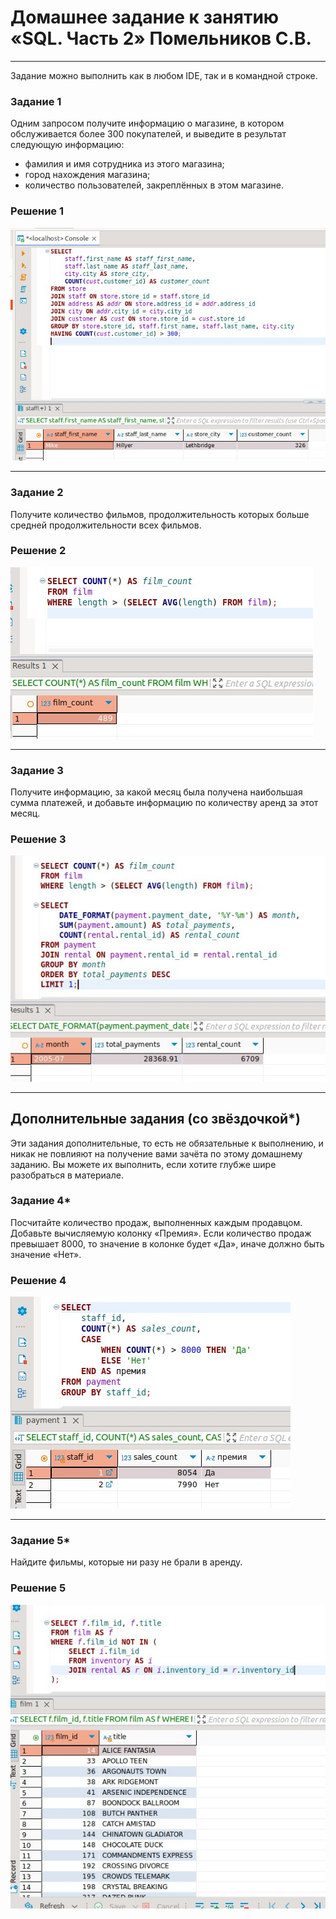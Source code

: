 # Домашнее задание к занятию «SQL. Часть 2» Помельников С.В.

---

Задание можно выполнить как в любом IDE, так и в командной строке.

### Задание 1

Одним запросом получите информацию о магазине, в котором обслуживается более 300 покупателей, и выведите в результат следующую информацию: 
- фамилия и имя сотрудника из этого магазина;
- город нахождения магазина;
- количество пользователей, закреплённых в этом магазине.

### Решение 1

![12-4-1](img/12-4-1.jpg)

---

### Задание 2

Получите количество фильмов, продолжительность которых больше средней продолжительности всех фильмов.

### Решение 2

![12-4-2](img/12-4-2.jpg)

---

### Задание 3

Получите информацию, за какой месяц была получена наибольшая сумма платежей, и добавьте информацию по количеству аренд за этот месяц.

### Решение 3

![12-4-3](img/12-4-3.jpg)

---

## Дополнительные задания (со звёздочкой*)
Эти задания дополнительные, то есть не обязательные к выполнению, и никак не повлияют на получение вами зачёта по этому домашнему заданию. Вы можете их выполнить, если хотите глубже шире разобраться в материале.

### Задание 4*

Посчитайте количество продаж, выполненных каждым продавцом. Добавьте вычисляемую колонку «Премия». Если количество продаж превышает 8000, то значение в колонке будет «Да», иначе должно быть значение «Нет».

### Решение 4

![12-4-4](img/12-4-4.jpg)

---

### Задание 5*

Найдите фильмы, которые ни разу не брали в аренду.

### Решение 5

![12-4-5](img/12-4-5.jpg)

